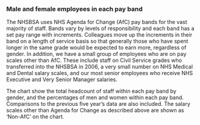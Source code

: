 ### Male and female employees in each pay band

The NHSBSA uses NHS Agenda for Change (AfC) pay bands for the vast majority of staff. Bands vary by levels of responsibility and each band has a set pay range with increments. Colleagues move up the increments in their band on a length of service basis so that generally those who have spent longer in the same grade would be expected to earn more, regardless of gender. In addition, we have a small group of employees who are on pay scales other than AfC. These include staff on Civil Service grades who transferred into the NHSBSA in 2006, a very small number on NHS Medical and Dental salary scales, and our most senior employees who receive NHS Executive and Very Senior Manager salaries.

The chart show the total headcount of staff within each pay band by gender, and the percentages of men and women within each pay band. Comparisons to the previous five year’s data are also included. The salary scales other than Agenda for Change as described above are shown as ‘Non-AfC’ on the chart.